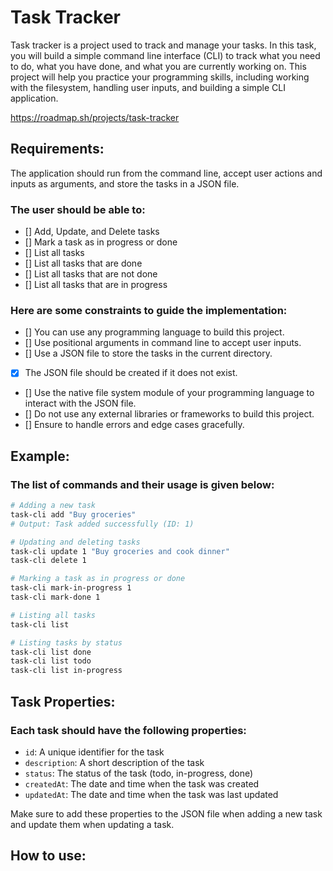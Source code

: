 # Task Tracker
Task tracker is a project used to track and manage your tasks. In this task, you will build a simple command line interface (CLI) to track what you need to do, what you have done, and what you are currently working on. This project will help you practice your programming skills, including working with the filesystem, handling user inputs, and building a simple CLI application.

https://roadmap.sh/projects/task-tracker

## Requirements:
The application should run from the command line, accept user actions and inputs as arguments, and store the tasks in a JSON file. 
### The user should be able to:

- [] Add, Update, and Delete tasks
- [] Mark a task as in progress or done
- [] List all tasks
- [] List all tasks that are done
- [] List all tasks that are not done
- [] List all tasks that are in progress

### Here are some constraints to guide the implementation:

- [] You can use any programming language to build this project.
- [] Use positional arguments in command line to accept user inputs.
- [] Use a JSON file to store the tasks in the current directory.
- [x] The JSON file should be created if it does not exist.
- [] Use the native file system module of your programming language to interact with the JSON file.
- [] Do not use any external libraries or frameworks to build this project.
- [] Ensure to handle errors and edge cases gracefully.

## Example:
### The list of commands and their usage is given below:
```bash
# Adding a new task
task-cli add "Buy groceries"
# Output: Task added successfully (ID: 1)

# Updating and deleting tasks
task-cli update 1 "Buy groceries and cook dinner"
task-cli delete 1

# Marking a task as in progress or done
task-cli mark-in-progress 1
task-cli mark-done 1

# Listing all tasks
task-cli list

# Listing tasks by status
task-cli list done
task-cli list todo
task-cli list in-progress
```

## Task Properties:
### Each task should have the following properties:
- `id`: A unique identifier for the task
- `description`: A short description of the task
- `status`: The status of the task (todo, in-progress, done)
- `createdAt`: The date and time when the task was created
- `updatedAt`: The date and time when the task was last updated

Make sure to add these properties to the JSON file when adding a new task and update them when updating a task.


## How to use:
